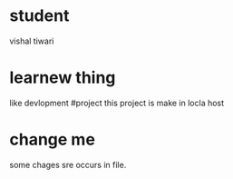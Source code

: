 # student 
vishal tiwari
# learnew thing 
like devlopment
#project 
this project is make in locla host

# change me
 some chages sre occurs in file. 
